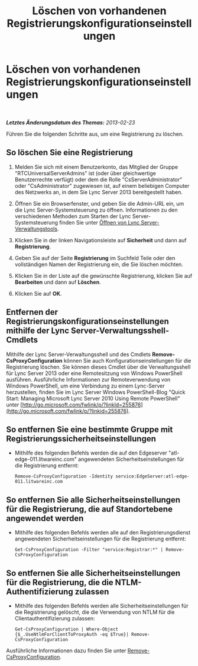 ﻿---
title: Löschen von vorhandenen Registrierungskonfigurationseinstellungen
TOCTitle: Löschen von vorhandenen Registrierungskonfigurationseinstellungen
ms:assetid: ae43cd75-cae4-4f78-b037-779a2cdb583b
ms:mtpsurl: https://technet.microsoft.com/de-de/library/Gg182571(v=OCS.15)
ms:contentKeyID: 49295085
ms.date: 05/19/2016
mtps_version: v=OCS.15
ms.translationtype: HT
---

# Löschen von vorhandenen Registrierungskonfigurationseinstellungen

 

_**Letztes Änderungsdatum des Themas:** 2013-02-23_

Führen Sie die folgenden Schritte aus, um eine Registrierung zu löschen.

## So löschen Sie eine Registrierung

1.  Melden Sie sich mit einem Benutzerkonto, das Mitglied der Gruppe "RTCUniversalServerAdmins" ist (oder über gleichwertige Benutzerrechte verfügt) oder dem die Rolle "CsServerAdministrator" oder "CsAdministrator" zugewiesen ist, auf einem beliebigen Computer des Netzwerks an, in dem Sie Lync Server 2013 bereitgestellt haben.

2.  Öffnen Sie ein Browserfenster, und geben Sie die Admin-URL ein, um die Lync Server-Systemsteuerung zu öffnen. Informationen zu den verschiedenen Methoden zum Starten der Lync Server-Systemsteuerung finden Sie unter [Öffnen von Lync Server-Verwaltungstools](lync-server-2013-open-lync-server-administrative-tools.md).

3.  Klicken Sie in der linken Navigationsleiste auf **Sicherheit** und dann auf **Registrierung**.

4.  Geben Sie auf der Seite **Registrierung** im Suchfeld Teile oder den vollständigen Namen der Registrierung ein, die Sie löschen möchten.

5.  Klicken Sie in der Liste auf die gewünschte Registrierung, klicken Sie auf **Bearbeiten** und dann auf **Löschen**.

6.  Klicken Sie auf **OK**.

## Entfernen der Registrierungskonfigurationseinstellungen mithilfe der Lync Server-Verwaltungsshell-Cmdlets

Mithilfe der Lync Server-Verwaltungsshell und des Cmdlets **Remove-CsProxyConfiguration** können Sie auch Konfigurationseinstellungen für die Registrierung löschen. Sie können dieses Cmdlet über die Verwaltungsshell für Lync Server 2013 oder eine Remotesitzung von Windows PowerShell ausführen. Ausführliche Informationen zur Remoteverwendung von Windows PowerShell, um eine Verbindung zu einem Lync-Server herzustellen, finden Sie im Lync Server Windows PowerShell-Blog "Quick Start: Managing Microsoft Lync Server 2010 Using Remote PowerShell" unter [http://go.microsoft.com/fwlink/p/?linkId=255876](http://go.microsoft.com/fwlink/p/?linkid=255876).

## So entfernen Sie eine bestimmte Gruppe mit Registrierungssicherheitseinstellungen

  - Mithilfe des folgenden Befehls werden die auf den Edgeserver "atl-edge-011.litwareinc.com" angewendeten Sicherheitseinstellungen für die Registrierung entfernt:
    
        Remove-CsProxyConfiguration -Identity service:EdgeServer:atl-edge-011.litwareinc.com

## So entfernen Sie alle Sicherheitseinstellungen für die Registrierung, die auf Standortebene angewendet werden

  - Mithilfe des folgenden Befehls werden alle auf den Registrierungsdienst angewendeten Sicherheitseinstellungen für die Registrierung entfernt:
    
        Get-CsProxyConfiguration -Filter "service:Registrar:*" | Remove-CsProxyConfiguration

## So entfernen Sie alle Sicherheitseinstellungen für die Registrierung, die die NTLM-Authentifizierung zulassen

  - Mithilfe des folgenden Befehls werden alle Sicherheitseinstellungen für die Registrierung gelöscht, die die Verwendung von NTLM für die Clientauthentifizierung zulassen:
    
        Get-CsProxyConfiguration | Where-Object {$_.UseNtlmForClientToProxyAuth -eq $True}| Remove-CsProxyConfiguration

Ausführliche Informationen dazu finden Sie unter [Remove-CsProxyConfiguration](remove-csproxyconfiguration.md).

